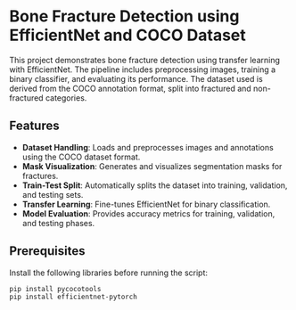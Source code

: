 # Bone Fracture Detection using EfficientNet and COCO Dataset

This project demonstrates bone fracture detection using transfer learning with EfficientNet. The pipeline includes preprocessing images, training a binary classifier, and evaluating its performance. The dataset used is derived from the COCO annotation format, split into fractured and non-fractured categories.

## Features
- **Dataset Handling**: Loads and preprocesses images and annotations using the COCO dataset format.
- **Mask Visualization**: Generates and visualizes segmentation masks for fractures.
- **Train-Test Split**: Automatically splits the dataset into training, validation, and testing sets.
- **Transfer Learning**: Fine-tunes EfficientNet for binary classification.
- **Model Evaluation**: Provides accuracy metrics for training, validation, and testing phases.



## Prerequisites

Install the following libraries before running the script:

```bash
pip install pycocotools
pip install efficientnet-pytorch

